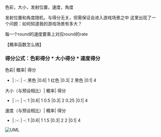 ﻿﻿﻿﻿﻿﻿﻿色彩，大小，发射位置，速度，角度

发射位置和角度随机，与得分无关，但需保证会进入游戏场景之中
	这里出现了一个问题：如何知道我的游戏场景有多大？

每一个round的速度要乘上对应round的rate

【概率函数怎么搞】

### 得分公式：色彩得分 * 大小得分 * 速度得分

色彩|	概率|	得分
- | :-: | -: 
黑色	|0.6|	1
红色	|0.3|	2
黑色	|0.1|	4

大小（与预设相比）|	概率|	得分
- | :-: | -: 
1	|0.6|	1
0.5	|0.3|	2
0.25	|0.1|	4

速度（与预设相比）|	概率|	得分
- | :-: | -: 
1	|0.6|	1
1.5	|0.3|	2
2	|0.1|	4

![UML](https://github.com/zys980808/Unity3D/blob/master/Homework/Homework4/UML.jpg)





